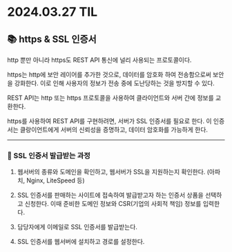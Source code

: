 # 2024.03.27 TIL

## 📚 https & SSL 인증서

http 뿐만 아니라 https도 REST API 통신에 널리 사용되는 프로토콜이다.

https는 http에 보안 레이어를 추가한 것으로, 데이터를 암호화 하여 전송함으로써 보안을 강화한다. 이로 인해 사용자의 정보가 전송 중에 도난당하는 것을 방지할 수 있다.

REST API는 http 또는 https 프로토콜을 사용하여 클라이언트와 서버 간에 정보를 교환한다.

https를 사용하여 REST API를 구현하려면, 서버가 SSL 인증서를 필요로 한다. 이 인증서는 클랑이언트에게 서버의 신뢰성을 증명하고, 데이터 암호화를 가능하게 한다.

---

### 🚨 SSL 인증서 발급받는 과정

1. 웹서버의 종류와 도메인을 확인하고, 웹서버가 SSL을 지원하는지 확인한다.
   (아파치, Nginx, LiteSpeed 등)

2. SSL 인증서를 판매하는 사이트에 접속하여 발급받고자 하는 인증서 상품을 선택하고 신청한다. 이때 준비한 도메인 정보와 CSR(기업의 사회적 책임) 정보를 입력한다.

3. 담당자에게 이메일로 SSL 인증서를 발급받는다.

4. SSL 인증서를 웹서버에 설치하고 경로를 설정한다.
